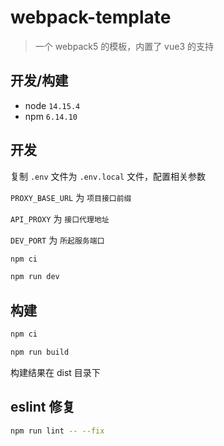 # webpack-template

> 一个 webpack5 的模板，内置了 vue3 的支持

## 开发/构建

- node `14.15.4`
- npm `6.14.10`

## 开发

复制 `.env` 文件为 `.env.local` 文件，配置相关参数

`PROXY_BASE_URL` 为 `项目接口前缀`

`API_PROXY` 为 `接口代理地址`

`DEV_PORT` 为 `所起服务端口`

```bash
npm ci

npm run dev
```

## 构建

```bash
npm ci

npm run build
```

构建结果在 dist 目录下

## eslint 修复

```bash
npm run lint -- --fix
````